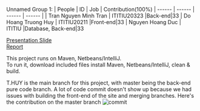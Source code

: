 Unnamed Group 1:
| People | ID | Job | Contribution(100%)
| ------ | ------ | ------ | ------ |
| Tran Nguyen Minh Tran | ITITIU20323 |Back-end|33
| Do Hoang Truong Huy | ITITIU20211 |Front-end|33
| Nguyen Hoang Duc | ITITIU |Database, Back-end|33

[Presentation Slide](https://www.canva.com/design/DAGINE2eHVw/Xpr_fM1JXyxia_sAi3qksA/edit)  
[Report](https://drive.google.com/file/d/1ZKrGcRH6ShuqDN-GmRLpSamMx4Pl72HF/view?usp=sharing)

This project runs on Maven, Netbeans/IntelliJ.  
To run it, download included files install Maven, Netbeans/IntelliJ, clean & build.    

T.HUY is the main branch for this project, with master being the back-end pure code branch.
A lot of code commit doesn't show up because we had issues with building the front-end of the site and merging branches.
Here's the contribution on the master branch 
![commit](https://github.com/MinhTranITITIU20323/Project-WAD/assets/91869225/1479beff-02c6-4afd-90ba-71c27cfbb062)
